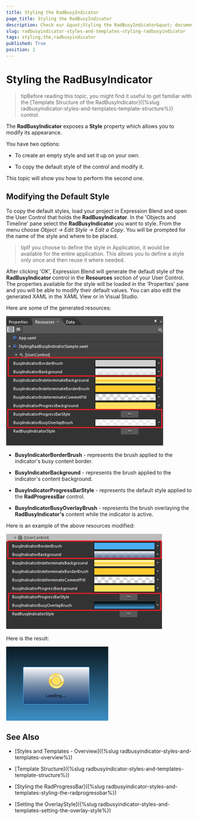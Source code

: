 ```yaml
---
title: Styling the RadBusyIndicator
page_title: Styling the RadBusyIndicator
description: Check our &quot;Styling the RadBusyIndicator&quot; documentation article for the RadBusyIndicator {{ site.framework_name }} control.
slug: radbusyindicator-styles-and-templates-styling-radbusyindicator
tags: styling,the,radbusyindicator
published: True
position: 2
---
```


# Styling the RadBusyIndicator

>tipBefore reading this topic, you might find it useful to get familiar with the [Template Structure of the RadBusyIndicator]({%slug radbusyindicator-styles-and-templates-template-structure%}) control.

The __RadBusyIndicator__ exposes a __Style__ property which allows you to modify its appearance.

You have two options:

* To create an empty style and set it up on your own. 

* To copy the default style of the control and modify it.

This topic will show you how to perform the second one.

## Modifying the Default Style

To copy the default styles, load your project in Expression Blend and open the User Control that holds the __RadBusyIndicator__. In the 'Objects and Timeline' pane select the __RadBusyIndicator__ you want to style. From the menu choose *Object -> Edit Style -> Edit a Copy*. You will be prompted for the name of the style and where to be placed.

>tipIf you choose to define the style in Application, it would be available for the entire application. This allows you to define a style only once and then reuse it where needed.

After clicking 'OK', Expression Blend will generate the default style of the __RadBusyIndicator__ control in the __Resources__ section of your User Control. The properties available for the style will be loaded in the 'Properties' pane and you will be able to modify their default values. You can also edit the generated XAML in the XAML View or in Visual Studio.

Here are some of the generated resources:

![](images/radbusyindicator_styles_and_templates_styling_radbusyindicator_010.png)

* __BusyIndicatorBorderBrush__ -  represents the brush applied to the indicator's busy content border.

* __BusyIndicatorBackground__ - represents the brush applied to the indicator's content background.

* __BusyIndicatorProgressBarStyle__ - represents the default style applied to the __RadProgressBar__ control.

* __BusyIndicatorBusyOverlayBrush__ - represents the brush overlaying the __RadBusyIndicator's__ content while the indicator is active.

Here is an example of the above resources modified:

![](images/radbusyindicator_styles_and_templates_styling_radbusyindicator_020.png)

Here is the result:

![](images/radbusyindicator_styles_and_templates_styling_radbusyindicator_030.png)

## See Also

 * [Styles and Templates - Overview]({%slug radbusyindicator-styles-and-templates-overview%})

 * [Template Structure]({%slug radbusyindicator-styles-and-templates-template-structure%})

 * [Styling the RadProgressBar]({%slug radbusyindicator-styles-and-templates-styling-the-radprogressbar%})

 * [Setting the OverlayStyle]({%slug radbusyindicator-styles-and-templates-setting-the-overlay-style%})
